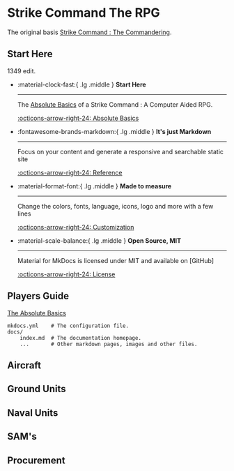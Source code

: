 # Strike Command The RPG

The original basis  [Strike Command : The Commandering](https://forums.somethingawful.com/showthread.php?threadid=3815107&userid=0&perpage=40&highlight=strike%20command&pagenumber=1).

## Start Here

1349 edit.

<div class="grid cards" markdown>

-   :material-clock-fast:{ .lg .middle } __Start Here__

    ---

    The [Absolute Basics](absolutebasics.md) of a Strike Command : A Computer Aided RPG.

    [:octicons-arrow-right-24: Absolute Basics](#)

-   :fontawesome-brands-markdown:{ .lg .middle } __It's just Markdown__

    ---

    Focus on your content and generate a responsive and searchable static site

    [:octicons-arrow-right-24: Reference](#)

-   :material-format-font:{ .lg .middle } __Made to measure__

    ---

    Change the colors, fonts, language, icons, logo and more with a few lines

    [:octicons-arrow-right-24: Customization](#)

-   :material-scale-balance:{ .lg .middle } __Open Source, MIT__

    ---

    Material for MkDocs is licensed under MIT and available on [GitHub]

    [:octicons-arrow-right-24: License](#)

</div>

## Players Guide

[The Absolute Basics](absolutebasics.md) 

    mkdocs.yml    # The configuration file.
    docs/
        index.md  # The documentation homepage.
        ...       # Other markdown pages, images and other files.

## Aircraft

## Ground Units

## Naval Units

## SAM's

## Procurement